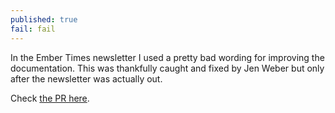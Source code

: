 ```yaml
---
published: true
fail: fail
---
```

In the Ember Times newsletter I used a pretty bad wording for improving the documentation. This was thankfully caught and fixed by Jen Weber but only after the newsletter was actually out.

Check [the PR here](https://github.com/emberjs/website/pull/3491).